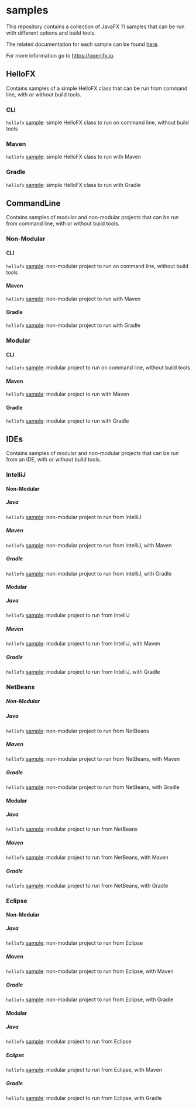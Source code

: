 # samples

This repository contains a collection of JavaFX 11 samples that can be run with different options and build tools.

The related documentation for each sample can be found [here](https://openjfx.io/openjfx-docs/).

For more information go to https://openjfx.io.

## HelloFX

Contains samples of a simple HelloFX class that can be run from command line, with or without build tools.

### CLI

`hellofx` [sample](HelloFX/CLI): simple HelloFX class to run on command line, without build tools

### Maven

`hellofx` [sample](HelloFX/Maven): simple HelloFX class to run with Maven

### Gradle

`hellofx` [sample](HelloFX/Gradle): simple HelloFX class to run with Gradle

## CommandLine

Contains samples of modular and non-modular projects that can be run from command line, with or without build tools.

### Non-Modular

#### CLI

`hellofx` [sample](CommandLine/Non-modular/CLI): non-modular project to run on command line, without build tools

#### Maven

`hellofx` [sample](CommandLine/Non-modular/Maven): non-modular project to run with Maven

#### Gradle

`hellofx` [sample](CommandLine/Non-modular/Gradle): non-modular project to run with Gradle

### Modular

#### CLI

`hellofx` [sample](CommandLine/Modular/CLI): modular project to run on command line, without build tools

#### Maven

`hellofx` [sample](CommandLine/Modular/Maven): modular project to run with Maven

#### Gradle

`hellofx` [sample](CommandLine/Modular/Gradle): modular project to run with Gradle

## IDEs

Contains samples of modular and non-modular projects that can be run from an IDE, with or without build tools.

### IntelliJ

#### Non-Modular

##### Java

`hellofx` [sample](IDE/IntelliJ/Non-Modular): non-modular project to run from IntelliJ

##### Maven

`hellofx` [sample](IDE/IntelliJ/Non-Modular): non-modular project to run from IntelliJ, with Maven

##### Gradle

`hellofx` [sample](IDE/IntelliJ/Non-Modular): non-modular project to run from IntelliJ, with Gradle

#### Modular

##### Java

`hellofx` [sample](IDE/IntelliJ/Modular): modular project to run from IntelliJ

##### Maven

`hellofx` [sample](IDE/IntelliJ/Modular): modular project to run from IntelliJ, with Maven

##### Gradle

`hellofx` [sample](IDE/IntelliJ/Modular): modular project to run from IntelliJ, with Gradle

### NetBeans

##### Non-Modular 

##### Java

`hellofx` [sample](IDE/NetBeans/Non-Modular): non-modular project to run from NetBeans

##### Maven

`hellofx` [sample](IDE/NetBeans/Non-Modular): non-modular project to run from NetBeans, with Maven

##### Gradle

`hellofx` [sample](IDE/NetBeans/Non-Modular): non-modular project to run from NetBeans, with Gradle

#### Modular 

##### Java

`hellofx` [sample](IDE/NetBeans/Modular): modular project to run from NetBeans

##### Maven

`hellofx` [sample](IDE/NetBeans/Modular): modular project to run from NetBeans, with Maven

##### Gradle

`hellofx` [sample](IDE/NetBeans/Modular): modular project to run from NetBeans, with Gradle

### Eclipse

#### Non-Modular

##### Java

`hellofx` [sample](IDE/Eclipse/Non-Modular): non-modular project to run from Eclipse

##### Maven

`hellofx` [sample](IDE/Eclipse/Non-Modular): non-modular project to run from Eclipse, with Maven

##### Gradle

`hellofx` [sample](IDE/Eclipse/Non-Modular): non-modular project to run from Eclipse, with Gradle

#### Modular 

##### Java

`hellofx` [sample](IDE/Eclipse/Modular): modular project to run from Eclipse

##### Eclipse

`hellofx` [sample](IDE/Eclipse/Modular): modular project to run from Eclipse, with Maven

##### Gradle

`hellofx` [sample](IDE/Eclipse/Modular): modular project to run from Eclipse, with Gradle
